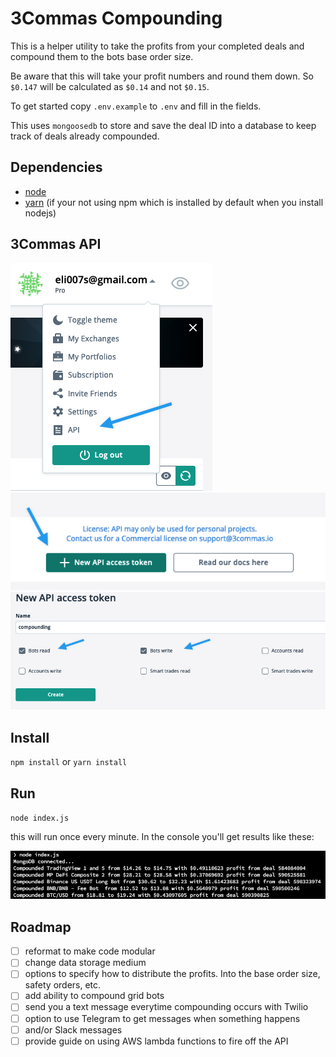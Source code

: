 # 3Commas Compounding

This is a helper utility to take the profits from your completed deals and compound them to the bots base order size.

Be aware that this will take your profit numbers and round them down. So `$0.147` will be calculated as `$0.14` and not `$0.15`.

To get started copy `.env.example` to `.env` and fill in the fields.

This uses `mongoosedb` to store and save the deal ID into a database to keep track of deals already compounded. 

## Dependencies
- [node](https://nodejs.org)
- [yarn](https://yarnpkg.com/) (if your not using npm which is installed by default when you install nodejs)

## 3Commas API
![create an API key in 3Commas](https://github.com/eli007s/3commas-compounding/blob/main/img/step1.png?raw=true)
![create an API key in 3Commas](https://github.com/eli007s/3commas-compounding/blob/main/img/step2.png?raw=true)
![create an API key in 3Commas](https://github.com/eli007s/3commas-compounding/blob/main/img/step3.png?raw=true)

## Install
`npm install` or `yarn install`

## Run
`node index.js`

this will run once every minute. In the console you'll get results like these:

![API output](https://github.com/eli007s/3commas-compounding/blob/main/img/results.png?raw=true)

## Roadmap
- [ ] reformat to make code modular
- [ ] change data storage medium
- [ ] options to specify how to distribute the profits. Into the base order size, safety orders, etc.
- [ ] add ability to compound grid bots
- [ ] send you a text message everytime compounding occurs with Twilio
- [ ] option to use Telegram to get messages when something happens
- [ ] and/or Slack messages
- [ ] provide guide on using AWS lambda functions to fire off the API
